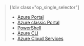 > [!div class="op_single_selector"]
> 
> * [Azure Portal](../articles/load-balancer/load-balancer-get-started-internet-classic-pportal.md)
> * [Azure classic Portal](../articles/load-balancer/load-balancer-get-started-internet-classic-portal.md)
> * [PowerShell](../articles/load-balancer/load-balancer-get-started-internet-classic-ps.md)
> * [Azure CLI](../articles/load-balancer/load-balancer-get-started-internet-classic-cli.md)
> * [Azure Cloud Services](../articles/load-balancer/load-balancer-get-started-internet-classic-cloud.md)
> 
> 

